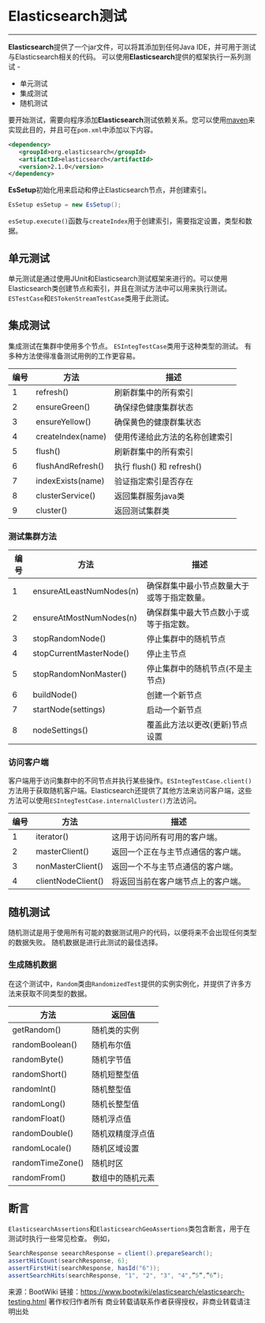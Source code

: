 # Elasticsearch测试

------

**Elasticsearch**提供了一个jar文件，可以将其添加到任何Java IDE，并可用于测试与Elasticsearch相关的代码。 可以使用**Elasticsearch**提供的框架执行一系列测试 -

- 单元测试
- 集成测试
- 随机测试

要开始测试，需要向程序添加**Elasticsearch**测试依赖关系。您可以使用[maven](http://www.yiibai.com/maven/)来实现此目的，并且可在`pom.xml`中添加以下内容。

```xml
<dependency>
   <groupId>org.elasticsearch</groupId>
   <artifactId>elasticsearch</artifactId>
   <version>2.1.0</version>
</dependency>
```

**EsSetup**初始化用来启动和停止Elasticsearch节点，并创建索引。

```java
EsSetup esSetup = new EsSetup();
```

`esSetup.execute()`函数与`createIndex`用于创建索引，需要指定设置，类型和数据。

## 单元测试

单元测试是通过使用JUnit和Elasticsearch测试框架来进行的。可以使用Elasticsearch类创建节点和索引，并且在测试方法中可以用来执行测试。`ESTestCase`和`ESTokenStreamTestCase`类用于此测试。

## 集成测试

集成测试在集群中使用多个节点。 `ESIntegTestCase`类用于这种类型的测试。 有多种方法使得准备测试用例的工作更容易。

| 编号 | 方法              | 描述                           |
| ---- | ----------------- | ------------------------------ |
| 1    | refresh()         | 刷新群集中的所有索引           |
| 2    | ensureGreen()     | 确保绿色健康集群状态           |
| 3    | ensureYellow()    | 确保黄色的健康群集状态         |
| 4    | createIndex(name) | 使用传递给此方法的名称创建索引 |
| 5    | flush()           | 刷新群集中的所有索引           |
| 6    | flushAndRefresh() | 执行 flush() 和 refresh()      |
| 7    | indexExists(name) | 验证指定索引是否存在           |
| 8    | clusterService()  | 返回集群服务java类             |
| 9    | cluster()         | 返回测试集群类                 |

### 测试集群方法

| 编号 | 方法                     | 描述                                       |
| ---- | ------------------------ | ------------------------------------------ |
| 1    | ensureAtLeastNumNodes(n) | 确保群集中最小节点数量大于或等于指定数量。 |
| 2    | ensureAtMostNumNodes(n)  | 确保群集中最大节点数小于或等于指定数。     |
| 3    | stopRandomNode()         | 停止集群中的随机节点                       |
| 4    | stopCurrentMasterNode()  | 停止主节点                                 |
| 5    | stopRandomNonMaster()    | 停止集群中的随机节点(不是主节点)           |
| 6    | buildNode()              | 创建一个新节点                             |
| 7    | startNode(settings)      | 启动一个新节点                             |
| 8    | nodeSettings()           | 覆盖此方法以更改(更新)节点设置             |

### 访问客户端

客户端用于访问集群中的不同节点并执行某些操作。`ESIntegTestCase.client()`方法用于获取随机客户端。Elasticsearch还提供了其他方法来访问客户端，这些方法可以使用`ESIntegTestCase.internalCluster()`方法访问。

| 编号 | 方法               | 描述                               |
| ---- | ------------------ | ---------------------------------- |
| 1    | iterator()         | 这用于访问所有可用的客户端。       |
| 2    | masterClient()     | 返回一个正在与主节点通信的客户端。 |
| 3    | nonMasterClient()  | 返回一个不与主节点通信的客户端。   |
| 4    | clientNodeClient() | 将返回当前在客户端节点上的客户端。 |

## 随机测试

随机测试是用于使用所有可能的数据测试用户的代码，以便将来不会出现任何类型的数据失败。 随机数据是进行此测试的最佳选择。

### 生成随机数据

在这个测试中，`Random`类由`RandomizedTest`提供的实例实例化，并提供了许多方法来获取不同类型的数据。

| 方法             | 返回值           |
| ---------------- | ---------------- |
| getRandom()      | 随机类的实例     |
| randomBoolean()  | 随机布尔值       |
| randomByte()     | 随机字节值       |
| randomShort()    | 随机短整型值     |
| randomInt()      | 随机整型值       |
| randomLong()     | 随机长整型值     |
| randomFloat()    | 随机浮点值       |
| randomDouble()   | 随机双精度浮点值 |
| randomLocale()   | 随机区域设置     |
| randomTimeZone() | 随机时区         |
| randomFrom()     | 数组中的随机元素 |

## 断言

`ElasticsearchAssertions`和`ElasticsearchGeoAssertions`类包含断言，用于在测试时执行一些常见检查。 例如，

```java
SearchResponse seearchResponse = client().prepareSearch();
assertHitCount(searchResponse, 6);
assertFirstHit(searchResponse, hasId("6"));
assertSearchHits(searchResponse, "1", "2", "3", "4",”5”,”6”);
```



来源：BootWiki
链接：https://www.bootwiki/elasticsearch/elasticsearch-testing.html
著作权归作者所有
商业转载请联系作者获得授权，非商业转载请注明出处
